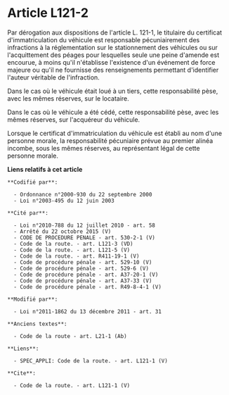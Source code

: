 # Article L121-2

Par dérogation aux dispositions de l'article L. 121-1, le titulaire du certificat d'immatriculation du véhicule est
responsable pécuniairement des infractions à la réglementation sur le stationnement des véhicules ou sur l'acquittement des
péages pour lesquelles seule une peine d'amende est encourue, à moins qu'il n'établisse l'existence d'un événement de force
majeure ou qu'il ne fournisse des renseignements permettant d'identifier l'auteur véritable de l'infraction. 

Dans le cas où le véhicule était loué à un tiers, cette responsabilité pèse, avec les mêmes réserves, sur le locataire. 

Dans le cas où le véhicule a été cédé, cette responsabilité pèse, avec les mêmes réserves, sur l'acquéreur du véhicule. 

Lorsque le certificat d'immatriculation du véhicule est établi au nom d'une personne morale, la responsabilité pécuniaire
prévue au premier alinéa incombe, sous les mêmes réserves, au représentant légal de cette personne morale.

**Liens relatifs à cet article**

	**Codifié par**:

	  - Ordonnance n°2000-930 du 22 septembre 2000
	  - Loi n°2003-495 du 12 juin 2003

	**Cité par**:

	  - Loi n°2010-788 du 12 juillet 2010 - art. 58
	  - Arrêté du 22 octobre 2015 (V)
	  - CODE DE PROCEDURE PENALE - art. 530-2-1 (V)
	  - Code de la route. - art. L121-3 (VD)
	  - Code de la route. - art. L121-5 (V)
	  - Code de la route. - art. R411-19-1 (V)
	  - Code de procédure pénale - art. 529-10 (V)
	  - Code de procédure pénale - art. 529-6 (V)
	  - Code de procédure pénale - art. A37-20-1 (V)
	  - Code de procédure pénale - art. A37-33 (V)
	  - Code de procédure pénale - art. R49-8-4-1 (V)

	**Modifié par**:

	  - Loi n°2011-1862 du 13 décembre 2011 - art. 31

	**Anciens textes**:

	  - Code de la route - art. L21-1 (Ab)

	**Liens**:

	  - SPEC_APPLI: Code de la route. - art. L121-1 (V)

	**Cite**:

	  - Code de la route. - art. L121-1 (V)
